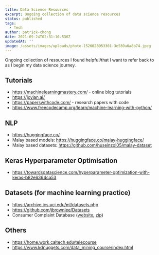 ```yaml
---
title: Data Science Resources
excerpt: Ongoing collection of data science resources
status: published
tags:
  - Tech
author: patrick-chong
date: 2021-09-24T02:31:10.530Z
updatedAt: ''
image: /assets/images/uploads/photo-1526628953301-3e589a6a8b74.jpeg
---
```


Ongoing collection of resources I found helpful/that I want to refer back to as I begin my data science journey.

## Tutorials

- https://machinelearningmastery.com/ - online blog tutorials
- https://jovian.ai/
- https://paperswithcode.com/ - research papers with code
- https://www.freecodecamp.org/learn/machine-learning-with-python/

## NLP

- https://huggingface.co/
- Malay based models: https://huggingface.co/malay-huggingface/
- Malay based datasets: https://github.com/huseinzol05/malay-dataset

## Keras Hyperparameter Optimisation

- https://towardsdatascience.com/hyperparameter-optimization-with-keras-b82e6364ca53

## Datasets (for machine learning practice)

- https://archive.ics.uci.edu/ml/datasets.php
- https://github.com/jbrownlee/Datasets
- Consumer Complaint Database ([website](https://www.consumerfinance.gov/data-research/consumer-complaints/), [zip](https://files.consumerfinance.gov/ccdb/complaints.csv.zip))

## Others

- https://home.work.caltech.edu/telecourse
- https://www.kdnuggets.com/data_mining_course/index.html

